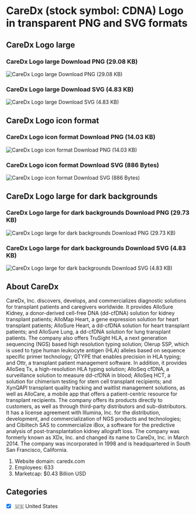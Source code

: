 # CareDx (stock symbol: CDNA) Logo in transparent PNG and SVG formats

## CareDx Logo large

### CareDx Logo large Download PNG (29.08 KB)

![CareDx Logo large Download PNG (29.08 KB)](/img/orig/CDNA_BIG-272ee2d3.png)

### CareDx Logo large Download SVG (4.83 KB)

![CareDx Logo large Download SVG (4.83 KB)](/img/orig/CDNA_BIG-4efccd75.svg)

## CareDx Logo icon format

### CareDx Logo icon format Download PNG (14.03 KB)

![CareDx Logo icon format Download PNG (14.03 KB)](/img/orig/CDNA-124dbb49.png)

### CareDx Logo icon format Download SVG (886 Bytes)

![CareDx Logo icon format Download SVG (886 Bytes)](/img/orig/CDNA-71337126.svg)

## CareDx Logo large for dark backgrounds

### CareDx Logo large for dark backgrounds Download PNG (29.73 KB)

![CareDx Logo large for dark backgrounds Download PNG (29.73 KB)](/img/orig/CDNA_BIG.D-2867387c.png)

### CareDx Logo large for dark backgrounds Download SVG (4.83 KB)

![CareDx Logo large for dark backgrounds Download SVG (4.83 KB)](/img/orig/CDNA_BIG.D-654fe663.svg)

## About CareDx

CareDx, Inc. discovers, develops, and commercializes diagnostic solutions for transplant patients and caregivers worldwide. It provides AlloSure Kidney, a donor-derived cell-free DNA (dd-cfDNA) solution for kidney transplant patients; AlloMap Heart, a gene expression solution for heart transplant patients; AlloSure Heart, a dd-cfDNA solution for heart transplant patients; and AlloSure Lung, a dd-cfDNA solution for lung transplant patients. The company also offers TruSight HLA, a next generation sequencing (NGS) based high resolution typing solution; Olerup SSP, which is used to type human leukocyte antigen (HLA) alleles based on sequence specific primer technology; QTYPE that enables precision in HLA typing; and Ottr, a transplant patient management software. In addition, it provides AlloSeq Tx, a high-resolution HLA typing solution; AlloSeq cfDNA, a surveillance solution to measure dd-cfDNA in blood; AlloSeq HCT, a solution for chimerism testing for stem cell transplant recipients; and XynQAPI transplant quality tracking and waitlist management solutions, as well as AlloCare, a mobile app that offers a patient-centric resource for transplant recipients. The company offers its products directly to customers, as well as through third-party distributors and sub-distributors. It has a license agreement with Illumina, Inc. for the distribution, development, and commercialization of NGS products and technologies; and Cibiltech SAS to commercialize iBox, a software for the predictive analysis of post-transplantation kidney allograft loss. The company was formerly known as XDx, Inc. and changed its name to CareDx, Inc. in March 2014. The company was incorporated in 1998 and is headquartered in South San Francisco, California.

1. Website domain: caredx.com
2. Employees: 633
3. Marketcap: $0.43 Billion USD


## Categories
- [x] 🇺🇸 United States
